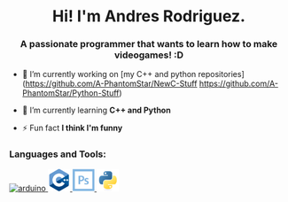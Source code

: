 <h1 align="center">Hi! I'm Andres Rodriguez.</h1>
<h3 align="center">A passionate programmer that wants to learn how to make videogames! :D</h3>

- 🔭 I’m currently working on [my C++ and python repositories](https://github.com/A-PhantomStar/NewC-Stuff https://github.com/A-PhantomStar/Python-Stuff)

- 🌱 I’m currently learning **C++ and Python**

- ⚡ Fun fact **I think I'm funny**


<h3 align="left">Languages and Tools:</h3>
<p align="left"> <a href="https://www.arduino.cc/" target="_blank" rel="noreferrer"> <img src="https://cdn.worldvectorlogo.com/logos/arduino-1.svg" alt="arduino" width="40" height="40"/> </a> <a href="https://www.w3schools.com/cpp/" target="_blank" rel="noreferrer"> <img src="https://raw.githubusercontent.com/devicons/devicon/master/icons/cplusplus/cplusplus-original.svg" alt="cplusplus" width="40" height="40"/> </a> <a href="https://www.photoshop.com/en" target="_blank" rel="noreferrer"> <img src="https://raw.githubusercontent.com/devicons/devicon/master/icons/photoshop/photoshop-line.svg" alt="photoshop" width="40" height="40"/> </a> <a href="https://www.python.org" target="_blank" rel="noreferrer"> <img src="https://raw.githubusercontent.com/devicons/devicon/master/icons/python/python-original.svg" alt="python" width="40" height="40"/> </a> </p>
